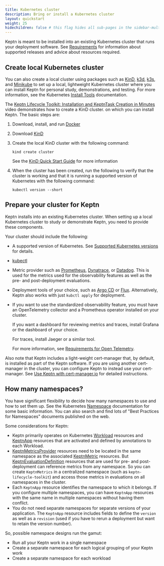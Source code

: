 ```yaml
---
title: Kubernetes cluster
description: Bring or install a Kubernetes cluster 
layout: quickstart
weight: 25
hidechildren: false # this flag hides all sub-pages in the sidebar-multicard.html
---
```


Keptn is meant to be installed
into an existing Kubernetes cluster
that runs your deployment software.
See [Requirements](reqs.md) for information about supported releases
and advice about resources required.

## Create local Kubernetes cluster

You can also create a local cluster using packages such as
[KinD](https://kind.sigs.k8s.io/),
[k3d](https://k3d.io/),
[k3s](https://k3s.io/),
and [Minikube](https://minikube.sigs.k8s.io/docs/)
to set up a local, lightweight Kubernetes cluster
where you can install Keptn
for personal study, demonstrations, and testing.
For more information, see the Kubernetes
[Install Tools](https://kubernetes.io/docs/tasks/tools/)
documentation.

The [Keptn Lifecycle Toolkit: Installation and KeptnTask Creation in Minutes](https://www.youtube.com/watch?v=Hh01bBwZ_qM)
video  demonstrates how to create a KinD cluster.
on which you can install Keptn.
The basic steps are:

1. Download, install, and run [Docker](https://docs.docker.com/get-docker/)
1. Download [KinD](https://kind.sigs.k8s.io/)
1. Create the local KinD cluster with the following command:

   ```shell
   kind create cluster
   ```

   See the
   [KinD Quick Start Guide](https://kind.sigs.k8s.io/docs/user/quick-start/)
   for more information

1. When the cluster has been created,
   run the following to verify that the cluster is working
   and that it is running a supported version of Kubernetes
   with the following command:

   ```shell
   kubectl version --short
   ```

## Prepare your cluster for Keptn

Keptn installs into an existing Kubernetes cluster.
When setting up a local Kubernetes cluster
to study or demonstrate Keptn,
you need to provide these components.

Your cluster should include the following:

* A supported version of Kubernetes.
  See [Supported Kubernetes versions](reqs.md/#supported-kubernetes-versions)
  for details.

* [kubectl](https://kubernetes.io/docs/tasks/tools/#kubectl)

* Metric provider such as
  [Prometheus](https://prometheus.io/),
  [Dynatrace](https://www.dynatrace.com/),
  or [Datadog](https://www.datadoghq.com/).
  This is used for the metrics used for the observability features
  as well as the pre- and post-deployment evaluations.

* Deployment tools of your choice,
  such as
  [Argo CD](https://argo-cd.readthedocs.io/en/stable/) or
  [Flux](https://fluxcd.io/).
  Alternatively, Keptn also works with just `kubctl apply` for deployment.

* If you want to use the standardized observability feature,
  you must have an OpenTelemetry collector
  and a Prometheus operator installed on your cluster.

  If you want a dashboard for reviewing metrics and traces,
  install Grafana or the dashboard of your choice.

  For traces, install Jaeger or a similar tool.

  For more information, see
  [Requirements for Open Telemetry](../implementing/otel.md/#requirements-for-opentelemetry).

Also note that Keptn includes
a light-weight cert-manager that, by default, is installed
as part of the Keptn software.
If you are using another cert-manager in the cluster,
you can configure Keptn to instead use your cert-manager.
See [Use Keptn with cert-manager.io](../operate/cert-manager.md)
for detailed instructions.

## How many namespaces?
  
You have significant flexibility to decide how many namespaces to use
and how to set them up.
See the Kubernetes
[Namespace](https://kubernetes.io/docs/concepts/overview/working-with-objects/namespaces/)
documentation for some basic information.
You can also search and find lots of "Best Practices for Namespaces"
documents published on the web.

Some considerations for Keptn:
  
* Keptn primarily operates on Kubernetes
  [Workload](https://kubernetes.io/docs/concepts/workloads/)
  resources and
  [KeptnApp](../yaml-crd-ref/app.md)
   resources
  that are activated and defined by annotations to each Workload.
* [KeptnMetricsProvider](../yaml-crd-ref/metricsprovider.md)
  resources need to be located
  in the same namespace as the associated
  [KeptnMetric](../yaml-crd-ref/metric.md)
  resources.
  But
  [KeptnEvaluationDefinition](../yaml-crd-ref/evaluationdefinition.md)
  resources that are used for pre- and post-deployment
  can reference metrics from any namespace.
  So you can create `KeptnMetrics` in a centralized namespace
  (such as `keptn-lifecycle-toolkit`)
  and access those metrics in evaluations on all namespaces in the cluster.
* Each `KeptnApp` resource identifies the namespace to which it belongs.
  If you configure multiple namespaces,
  you can have `KeptnApp` resources with the same name
  in multiple namespaces without having them conflict.
* You do not need separate namespaces for separate versions of your application.
  The `KeptnApp` resource includes fields to define
  the `version` as well as a `revision`
  (used if you have to rerun a deployment
  but want to retain the version number).

So, possible namespace designs run the gamut:

* Run all your Keptn work in a single namespace
* Create a separate namespace for each logical grouping of your Keptn work
* Create a separate namespace for each workload
